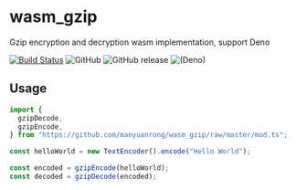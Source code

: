 # wasm_gzip

Gzip encryption and decryption wasm implementation, support Deno

[![Build Status](https://github.com/manyuanrong/deno-smtp/workflows/ci/badge.svg?branch=master)](https://github.com/manyuanrong/wasm_gzip/actions)
![GitHub](https://img.shields.io/github/license/manyuanrong/wasm_gzip.svg)
![GitHub release](https://img.shields.io/github/release/manyuanrong/wasm_gzip.svg)
![(Deno)](https://img.shields.io/badge/deno-1.0.2-green.svg)

## Usage

```ts
import {
  gzipDecode,
  gzipEncode,
} from "https://github.com/manyuanrong/wasm_gzip/raw/master/mod.ts";

const helloWorld = new TextEncoder().encode("Hello World");

const encoded = gzipEncode(helloWorld);
const decoded = gzipDecode(encoded);
```
